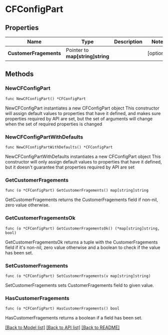 # CFConfigPart

## Properties

Name | Type | Description | Notes
------------ | ------------- | ------------- | -------------
**CustomerFragements** | Pointer to **map[string]string** |  | [optional] 

## Methods

### NewCFConfigPart

`func NewCFConfigPart() *CFConfigPart`

NewCFConfigPart instantiates a new CFConfigPart object
This constructor will assign default values to properties that have it defined,
and makes sure properties required by API are set, but the set of arguments
will change when the set of required properties is changed

### NewCFConfigPartWithDefaults

`func NewCFConfigPartWithDefaults() *CFConfigPart`

NewCFConfigPartWithDefaults instantiates a new CFConfigPart object
This constructor will only assign default values to properties that have it defined,
but it doesn't guarantee that properties required by API are set

### GetCustomerFragements

`func (o *CFConfigPart) GetCustomerFragements() map[string]string`

GetCustomerFragements returns the CustomerFragements field if non-nil, zero value otherwise.

### GetCustomerFragementsOk

`func (o *CFConfigPart) GetCustomerFragementsOk() (*map[string]string, bool)`

GetCustomerFragementsOk returns a tuple with the CustomerFragements field if it's non-nil, zero value otherwise
and a boolean to check if the value has been set.

### SetCustomerFragements

`func (o *CFConfigPart) SetCustomerFragements(v map[string]string)`

SetCustomerFragements sets CustomerFragements field to given value.

### HasCustomerFragements

`func (o *CFConfigPart) HasCustomerFragements() bool`

HasCustomerFragements returns a boolean if a field has been set.


[[Back to Model list]](../README.md#documentation-for-models) [[Back to API list]](../README.md#documentation-for-api-endpoints) [[Back to README]](../README.md)


